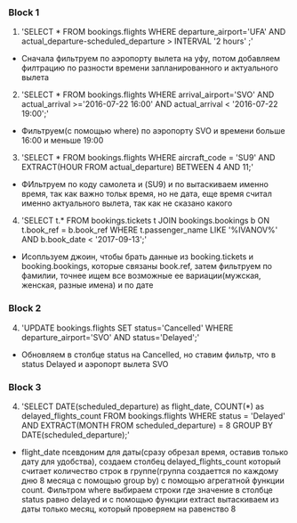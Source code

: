 ### Block 1
1. 'SELECT * FROM bookings.flights WHERE departure_airport='UFA' AND actual_departure-scheduled_departure > INTERVAL '2 hours'
;'
* Сначала фильтруем по аэропорту вылета на уфу, потом добавляем филтрацию по разности времени запланированного и актуального вылета
2.  'SELECT * FROM bookings.flights WHERE arrival_airport='SVO' AND actual_arrival >='2016-07-22 16:00' AND actual_arrival < '2016-07-22 19:00';'
* Фильтруем(c помощью where) по аэропорту SVO и времени больше 16:00 и меньше 19:00
3. 'SELECT * 
FROM bookings.flights 
WHERE aircraft_code = 'SU9' AND EXTRACT(HOUR FROM actual_departure) BETWEEN 4 AND 11;'
* ФИльтруем по коду самолета и (SU9) и по вытаскиваем именно время, так как важно тольк время, но не дата, еще время считал именно актуального вылета, так как не сказано какого
4. 'SELECT t.*
FROM bookings.tickets t
JOIN bookings.bookings b ON t.book_ref = b.book_ref
WHERE t.passenger_name LIKE '%IVANOV%'
  AND b.book_date < '2017-09-13';'
* Исопльзуем джоин, чтобы брать данные из booking.tickets и booking.bookings, которые связаны book.ref, затем фильтруем по фамилии, точнее ищем все возможные ее вариации(мужская, женская, разные имена) и по дате
### Block 2
4. 'UPDATE bookings.flights SET status='Cancelled' WHERE departure_airport='SVO' AND status='Delayed';'
* Обновляем в столбце status на Cancelled, но ставим фильтр, что в status Delayed и аэропорт вылета SVO
### Block 3
4. 'SELECT DATE(scheduled_departure) as flight_date, COUNT(*) as delayed_flights_count FROM bookings.flights WHERE status = 'Delayed' AND EXTRACT(MONTH FROM scheduled_departure) = 8 GROUP BY DATE(scheduled_departure);'
* flight_date псевдоним для даты(сразу обрезал время, оставив только дату для удобства), создаем столбец delayed_flights_count который считает количество строк в группе(группа создаеттся по каждому дню 8 месяца с помощью group by) с помощью агрегатной функции count. Фильтром where выбираем строки где значение в столбце status равно delayed и с помощью функции extract вытаскиваем из даты только месяц, который проверяем на равенство 8 